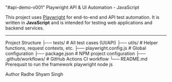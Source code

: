 "#api-demo-v001"
 Playwright API & UI Automation - JavaScript

This project uses [Playwright](https://playwright.dev/) for end-to-end and API test automation. It is written in **JavaScript** and is intended for testing web applications and backend services.

---

 Project Structure
├── tests/ # All test cases (UI/API)
├── utils/ # Helper functions, request contexts, etc.
├── playwright.config.js # Global configuration
├── package.json # NPM project configuration
├── .github/workflows/ # GitHub Actions CI workflow
└── README.md
Prerequsit to run the framework
playwright
node js

Author
Radhe Shyam Singh
